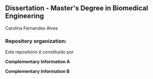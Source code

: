 ## Dissertation - Master's Degree in Biomedical Engineering

Carolina Fernandes Alves


### Repository organization:

Este repositório é constituído por 



**Complementary Information A**

**Complementary Information B**


